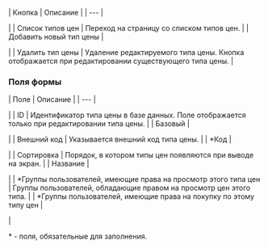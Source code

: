 | Кнопка | Описание |
| --- |

|
| Список типов цен | Переход на страницу со списком типов цен. |
| Добавить новый тип цены |

|
| Удалить тип цены | Удаление редактируемого типа цены. Кнопка отображается при редактировании существующего типа цены. |

  

### Поля формы

| Поле | Описание |
| --- |

|
| ID | Идентификатор типа цены в базе данных. Поле отображается только при редактировании типа цены. |
| Базовый |

|
| Внешний код | Указывается внешний код типа цены. |
| \*Код |

|
| Сортировка | Порядок, в котором типы цен появляются при выводе на экран. |
| Название |

|
| \*Группы пользователей, имеющие права на просмотр этого типа цен | Группы пользователей, обладающие правом на просмотр цен этого типа. |
| \*Группы пользователей, имеющие права на покупку по этому типу цен |

|

\* - поля, обязательные для заполнения.
<!--
<h4>Кнопки управления

| Кнопка | Описание |
| --- |

|
| Сохранить | Сохранение параметров типа цены. Переход на страницу со списком типов цен. |
| Применить |